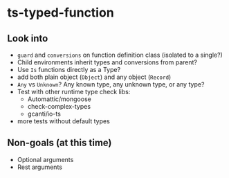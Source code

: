 # ts-typed-function

## Look into
- `guard` and `conversions` on function definition class (isolated to a single?)
- Child environments inherit types and conversions from parent?
- Use `Is` functions directly as a Type?
- add both plain object (`Object`) and any object (`Record`)
- `Any` vs `Unknown`? Any known type, any unknown type, or any type?
- Test with other runtime type check libs:
  - Automattic/mongoose
  - check-complex-types
  - gcanti/io-ts
- more tests without default types

## Non-goals (at this time)
- Optional arguments
- Rest arguments